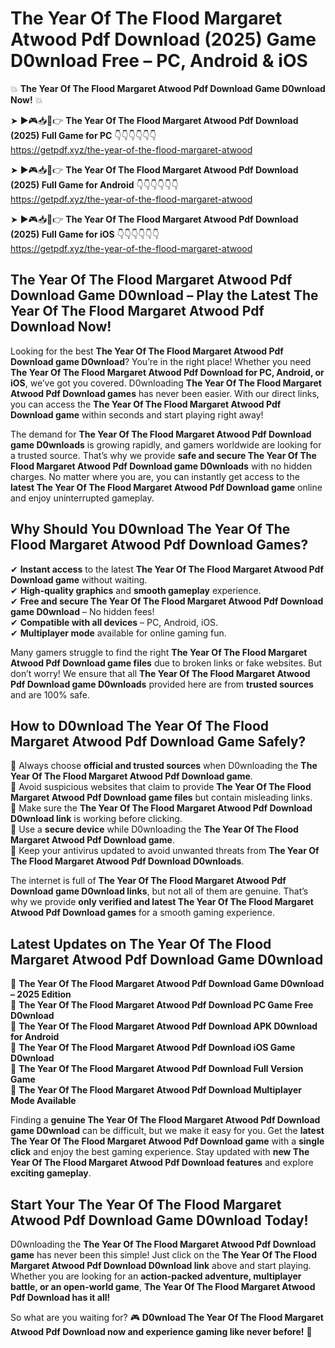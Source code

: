 # The Year Of The Flood Margaret Atwood Pdf Download (2025) Game D0wnload Free – PC, Android & iOS

💥 **The Year Of The Flood Margaret Atwood Pdf Download Game D0wnload Now!** 💥  

➤ ►🎮📥📱👉 **The Year Of The Flood Margaret Atwood Pdf Download (2025) Full Game for PC** 👇👇👇👇👇👇  
https://getpdf.xyz/the-year-of-the-flood-margaret-atwood  

➤ ►🎮📥📱👉 **The Year Of The Flood Margaret Atwood Pdf Download (2025) Full Game for Android** 👇👇👇👇👇👇  
https://getpdf.xyz/the-year-of-the-flood-margaret-atwood  

➤ ►🎮📥📱👉 **The Year Of The Flood Margaret Atwood Pdf Download (2025) Full Game for iOS** 👇👇👇👇👇👇  
https://getpdf.xyz/the-year-of-the-flood-margaret-atwood  

## The Year Of The Flood Margaret Atwood Pdf Download Game D0wnload – Play the Latest The Year Of The Flood Margaret Atwood Pdf Download Now!

Looking for the best **The Year Of The Flood Margaret Atwood Pdf Download game D0wnload**? You’re in the right place! Whether you need **The Year Of The Flood Margaret Atwood Pdf Download for PC, Android, or iOS**, we’ve got you covered. D0wnloading **The Year Of The Flood Margaret Atwood Pdf Download games** has never been easier. With our direct links, you can access the **The Year Of The Flood Margaret Atwood Pdf Download game** within seconds and start playing right away!  

The demand for **The Year Of The Flood Margaret Atwood Pdf Download game D0wnloads** is growing rapidly, and gamers worldwide are looking for a trusted source. That’s why we provide **safe and secure The Year Of The Flood Margaret Atwood Pdf Download game D0wnloads** with no hidden charges. No matter where you are, you can instantly get access to the **latest The Year Of The Flood Margaret Atwood Pdf Download game** online and enjoy uninterrupted gameplay.  

## **Why Should You D0wnload The Year Of The Flood Margaret Atwood Pdf Download Games?**  

✔ **Instant access** to the latest **The Year Of The Flood Margaret Atwood Pdf Download game** without waiting.  
✔ **High-quality graphics** and **smooth gameplay** experience.  
✔ **Free and secure The Year Of The Flood Margaret Atwood Pdf Download game D0wnload** – No hidden fees!  
✔ **Compatible with all devices** – PC, Android, iOS.  
✔ **Multiplayer mode** available for online gaming fun.  

Many gamers struggle to find the right **The Year Of The Flood Margaret Atwood Pdf Download game files** due to broken links or fake websites. But don’t worry! We ensure that all **The Year Of The Flood Margaret Atwood Pdf Download game D0wnloads** provided here are from **trusted sources** and are 100% safe.  

## **How to D0wnload The Year Of The Flood Margaret Atwood Pdf Download Game Safely?**  

📌 Always choose **official and trusted sources** when D0wnloading the **The Year Of The Flood Margaret Atwood Pdf Download game**.  
📌 Avoid suspicious websites that claim to provide **The Year Of The Flood Margaret Atwood Pdf Download game files** but contain misleading links.  
📌 Make sure the **The Year Of The Flood Margaret Atwood Pdf Download D0wnload link** is working before clicking.  
📌 Use a **secure device** while D0wnloading the **The Year Of The Flood Margaret Atwood Pdf Download game**.  
📌 Keep your antivirus updated to avoid unwanted threats from **The Year Of The Flood Margaret Atwood Pdf Download D0wnloads**.  

The internet is full of **The Year Of The Flood Margaret Atwood Pdf Download game D0wnload links**, but not all of them are genuine. That’s why we provide **only verified and latest The Year Of The Flood Margaret Atwood Pdf Download games** for a smooth gaming experience.  

## **Latest Updates on The Year Of The Flood Margaret Atwood Pdf Download Game D0wnload**  

🔹 **The Year Of The Flood Margaret Atwood Pdf Download Game D0wnload – 2025 Edition**  
🔹 **The Year Of The Flood Margaret Atwood Pdf Download PC Game Free D0wnload**  
🔹 **The Year Of The Flood Margaret Atwood Pdf Download APK D0wnload for Android**  
🔹 **The Year Of The Flood Margaret Atwood Pdf Download iOS Game D0wnload**  
🔹 **The Year Of The Flood Margaret Atwood Pdf Download Full Version Game**  
🔹 **The Year Of The Flood Margaret Atwood Pdf Download Multiplayer Mode Available**  

Finding a **genuine The Year Of The Flood Margaret Atwood Pdf Download game D0wnload** can be difficult, but we make it easy for you. Get the **latest The Year Of The Flood Margaret Atwood Pdf Download game** with a **single click** and enjoy the best gaming experience. Stay updated with **new The Year Of The Flood Margaret Atwood Pdf Download features** and explore **exciting gameplay**.  

## **Start Your The Year Of The Flood Margaret Atwood Pdf Download Game D0wnload Today!**  

D0wnloading the **The Year Of The Flood Margaret Atwood Pdf Download game** has never been this simple! Just click on the **The Year Of The Flood Margaret Atwood Pdf Download D0wnload link** above and start playing. Whether you are looking for an **action-packed adventure, multiplayer battle, or an open-world game**, **The Year Of The Flood Margaret Atwood Pdf Download has it all!**  

So what are you waiting for? 🎮 **D0wnload The Year Of The Flood Margaret Atwood Pdf Download now and experience gaming like never before!** 🚀  